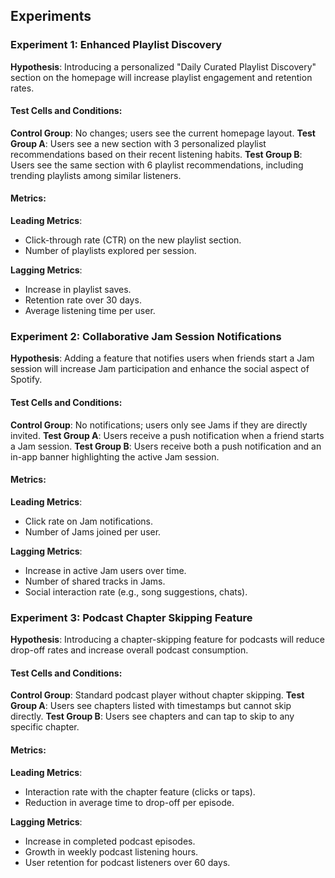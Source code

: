 ## Experiments

### Experiment 1: Enhanced Playlist Discovery
**Hypothesis**: Introducing a personalized "Daily Curated Playlist Discovery" section on the homepage will increase playlist engagement and retention rates.

#### Test Cells and Conditions:
**Control Group**: No changes; users see the current homepage layout.
**Test Group A**: Users see a new section with 3 personalized playlist recommendations based on their recent listening habits.
**Test Group B**: Users see the same section with 6 playlist recommendations, including trending playlists among similar listeners.

#### Metrics:
**Leading Metrics**:
- Click-through rate (CTR) on the new playlist section.
- Number of playlists explored per session.

**Lagging Metrics**:
- Increase in playlist saves.
- Retention rate over 30 days.
- Average listening time per user.



### Experiment 2: Collaborative Jam Session Notifications
**Hypothesis**: Adding a feature that notifies users when friends start a Jam session will increase Jam participation and enhance the social aspect of Spotify.

#### Test Cells and Conditions:
**Control Group**: No notifications; users only see Jams if they are directly invited.
**Test Group A**: Users receive a push notification when a friend starts a Jam session.
**Test Group B**: Users receive both a push notification and an in-app banner highlighting the active Jam session.

#### Metrics:
**Leading Metrics**:
- Click rate on Jam notifications.
- Number of Jams joined per user.

**Lagging Metrics**:
- Increase in active Jam users over time.
- Number of shared tracks in Jams.
- Social interaction rate (e.g., song suggestions, chats).



### Experiment 3: Podcast Chapter Skipping Feature
**Hypothesis**: Introducing a chapter-skipping feature for podcasts will reduce drop-off rates and increase overall podcast consumption.

#### Test Cells and Conditions:
**Control Group**: Standard podcast player without chapter skipping.
**Test Group A**: Users see chapters listed with timestamps but cannot skip directly.
**Test Group B**: Users see chapters and can tap to skip to any specific chapter.

#### Metrics:
**Leading Metrics**:
- Interaction rate with the chapter feature (clicks or taps).
- Reduction in average time to drop-off per episode.

**Lagging Metrics**:
- Increase in completed podcast episodes.
- Growth in weekly podcast listening hours.
- User retention for podcast listeners over 60 days.
